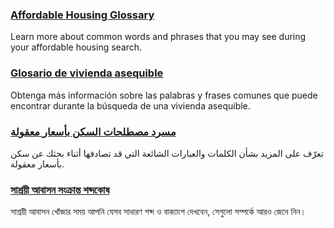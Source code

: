 <RenderIf language="default">

### [Affordable Housing Glossary](https://res.cloudinary.com/exygy/image/upload/v1660061018/Detroit_Affordable_Housing_Glossary_c1oel8.pdf)

Learn more about common words and phrases that you may see during your affordable housing search. 

</RenderIf>

<RenderIf language="es">

### [Glosario de vivienda asequible](https://res.cloudinary.com/exygy/image/upload/v1660061018/Detroit_Affordable_Housing_Glossary_c1oel8.pdf)

Obtenga más información sobre las palabras y frases comunes que puede encontrar durante la búsqueda de una vivienda asequible. 

</RenderIf><RenderIf language="ar">

### [مسرد مصطلحات السكن بأسعار معقولة](https://res.cloudinary.com/exygy/image/upload/v1660061018/Detroit_Affordable_Housing_Glossary_c1oel8.pdf)

تعرّف على المزيد بشأن الكلمات والعبارات الشائعة التي قد تصادفها أثناء بحثك عن سكن بأسعار معقولة. 

</RenderIf><RenderIf language="bn">

### [সাশ্রয়ী আবাসন সংক্রান্ত শব্দকোষ](https://res.cloudinary.com/exygy/image/upload/v1660061018/Detroit_Affordable_Housing_Glossary_c1oel8.pdf)

সাশ্রয়ী আবাসন খোঁজার সময় আপনি যেসব সাধারণ শব্দ ও বাক্যাংশ দেখবেন, সেগুলো সম্পর্কে আরও জেনে নিন। 

</RenderIf>